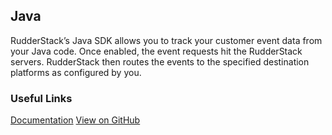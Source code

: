 ## Java

RudderStack’s Java SDK allows you to track your customer event data from your Java code. Once enabled, the event requests hit the RudderStack servers. RudderStack then routes the events to the specified destination platforms as configured by you.

### Useful Links

[Documentation](https://docs.rudderstack.com/rudderstack-sdk-integration-guides/rudderstack-java-sdk)
[View on GitHub](https://github.com/rudderlabs/rudder-sdk-java)


[//]: # "These are reference links used in the body of this note and get stripped out when the markdown processor does its job. There is no need to format nicely because it shouldn't be seen. Thanks SO - http://stackoverflow.com/questions/4823468/store-comments-in-markdown-syntax"

